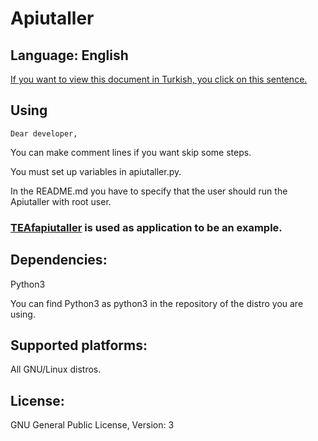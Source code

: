 # Apiutaller
## Language: English
[If you want to view this document in Turkish, you click on this sentence.](https://github.com/MuKonqi/apiutaller/blob/main/BENİOKU.md)
## Using
    Dear developer,

You can make comment lines if you want skip some steps.

You must set up variables in apiutaller.py.

In the README.md you have to specify that the user should run the Apiutaller with root user.

### [TEAfapiutaller](https://github.com/MuKonqi/TEAf) is used as application to be an example.
## Dependencies:
Python3

You can find Python3 as python3 in the repository of the distro you are using.

## Supported platforms:
All GNU/Linux distros.
## License:
GNU General Public License, Version: 3
